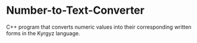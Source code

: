# Number-to-Text-Converter
C++ program that converts numeric values into their corresponding written forms in the Kyrgyz language.
